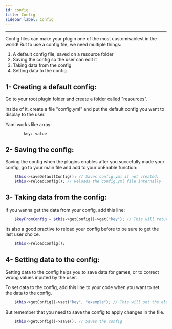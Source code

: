 ```yaml
---
id: config
title: Config
sidebar_label: Config
---
```

___
Config files can make your plugin one of the most customisablest in the world! But to use a config file, we need multiple things:  
1. A default config file, saved on a resource folder
2. Saving the config so the user can edit it
3. Taking data from the config
4. Setting data to the config  

## 1- Creating a default config:  

Go to your root plugin folder and create a folder called "resources".  

Inside of it, create a file "config.yml" and put the default config you want to display to the user.  

Yaml works like array:   
```
        key: value
``` 
## 2- Saving the config:
Saving the config when the plugins enables after you succefully made your config, go to your main file and add to your onEnable function:
```php
    $this->saveDefaultConfig(); // Saves config.yml if not created.
    $this->reloadConfig(); // Reloads the config.yml file internally
```
## 3- Taking data from the config: 

If you wanna get the data from your config, add this line:      
```php
    $keyFromConfig = $this->getConfig()->get("key"); // This will return the element "key" from the config.
```       
Its also a good practive to reload your config before to be sure to get the last user choice.  
```php
    $this->reloadConfig();
```
## 4- Setting data to the config: 

Setting data to the config helps you to save data for games, or to correct wrong values inputed by the user.  

To set data to the config, add this line to your code when you want to set the data to the config.  
```php
    $this->getConfig()->set("key", "example"); // This will set the element "key" of the config.to example.
```
But remember that you need to save the config to apply changes in the file.  
```php
    $this->getConfig()->save(); // Saves the config
```